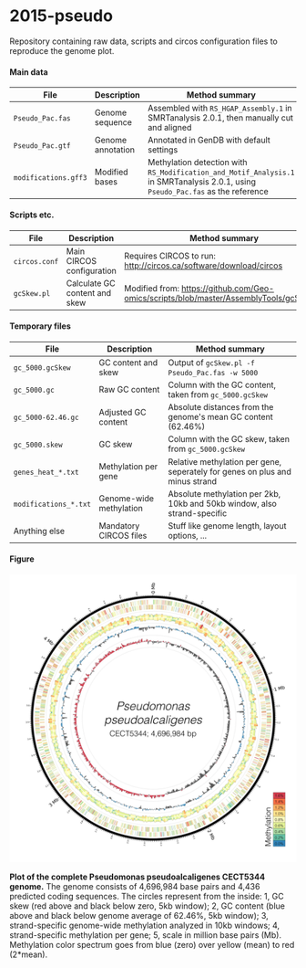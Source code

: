 # 2015-pseudo

Repository containing raw data, scripts and circos configuration files to reproduce the genome plot.

#### Main data

File | Description | Method summary
--- | --- | ---
`Pseudo_Pac.fas` | Genome sequence | Assembled with `RS_HGAP_Assembly.1` in SMRTanalysis 2.0.1, then manually cut and aligned
`Pseudo_Pac.gtf` | Genome annotation | Annotated in GenDB with default settings
`modifications.gff3` | Modified bases | Methylation detection with `RS_Modification_and_Motif_Analysis.1` in SMRTanalysis 2.0.1, using `Pseudo_Pac.fas` as the reference

#### Scripts etc.

File | Description | Method summary
--- | --- | ---
`circos.conf` | Main CIRCOS configuration | Requires CIRCOS to run: http://circos.ca/software/download/circos
`gcSkew.pl` | Calculate GC content and skew | Modified from: https://github.com/Geo-omics/scripts/blob/master/AssemblyTools/gcSkew.pl

#### Temporary files

File | Description | Method summary
--- | --- | ---
`gc_5000.gcSkew` | GC content and skew | Output of `gcSkew.pl -f Pseudo_Pac.fas -w 5000`
`gc_5000.gc` | Raw GC content | Column with the GC content, taken from `gc_5000.gcSkew`
`gc_5000-62.46.gc` | Adjusted GC content |  Absolute distances from the genome's mean GC content (62.46%)
`gc_5000.skew` | GC skew | Column with the GC skew, taken from `gc_5000.gcSkew`
`genes_heat_*.txt` | Methylation per gene | Relative methylation per gene, seperately for genes on plus and minus strand
`modifications_*.txt` | Genome-wide methylation | Absolute methylation per 2kb, 10kb and 50kb window, also strand-specific
Anything else | Mandatory CIRCOS files | Stuff like genome length, layout options, ...

#### Figure

![alt text](https://github.com/abremges/2015-pseudo/blob/master/circos_legend.jpg "Pseudomonas pseudoalcaligenes CACT5344")

__Plot of the complete Pseudomonas pseudoalcaligenes CECT5344 genome.__ The genome consists of 4,696,984 base pairs and 4,436 predicted coding sequences. The circles represent from the inside: 1, GC skew (red above and black below zero, 5kb window); 2, GC content (blue above and black below genome average of 62.46%, 5kb window); 3, strand-specific genome-wide methylation analyzed in 10kb windows; 4, strand-specific methylation per gene; 5, scale in million base pairs (Mb). Methylation color spectrum goes from blue (zero) over yellow (mean) to red (2*mean).
